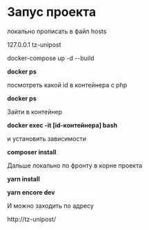 # Запус проекта

локально прописать в файл hosts

127.0.0.1 tz-unipost

docker-compose up -d --build

__docker ps__

посмотреть какой id в контейнера с php 

__docker ps__ 

Зайти в контейнер 

__docker exec -it [id-контейнера] bash__

и установить зависимости 

__composer install__

Дальше локально по фронту в корне проекта 

__yarn install__

__yarn encore dev__


И можно заходить по адресу

http://tz-unipost/
